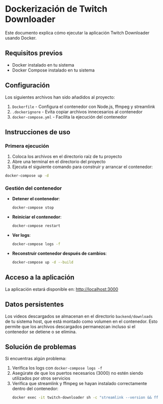 # Dockerización de Twitch Downloader

Este documento explica cómo ejecutar la aplicación Twitch Downloader usando Docker.

## Requisitos previos

- Docker instalado en tu sistema
- Docker Compose instalado en tu sistema

## Configuración

Los siguientes archivos han sido añadidos al proyecto:

1. `Dockerfile` - Configura el contenedor con Node.js, ffmpeg y streamlink
2. `.dockerignore` - Evita copiar archivos innecesarios al contenedor
3. `docker-compose.yml` - Facilita la ejecución del contenedor

## Instrucciones de uso

### Primera ejecución

1. Coloca los archivos en el directorio raíz de tu proyecto
2. Abre una terminal en el directorio del proyecto
3. Ejecuta el siguiente comando para construir y arrancar el contenedor:

```bash
docker-compose up -d
```

### Gestión del contenedor

- **Detener el contenedor**:
  ```bash
  docker-compose stop
  ```

- **Reiniciar el contenedor**:
  ```bash
  docker-compose restart
  ```

- **Ver logs**:
  ```bash
  docker-compose logs -f
  ```

- **Reconstruir contenedor después de cambios**:
  ```bash
  docker-compose up -d --build
  ```

## Acceso a la aplicación

La aplicación estará disponible en: [http://localhost:3000](http://localhost:3000)

## Datos persistentes

Los videos descargados se almacenan en el directorio `backend/downloads` de tu sistema host, que está montado como volumen en el contenedor. Esto permite que los archivos descargados permanezcan incluso si el contenedor se detiene o se elimina.

## Solución de problemas

Si encuentras algún problema:

1. Verifica los logs con `docker-compose logs -f`
2. Asegúrate de que los puertos necesarios (3000) no estén siendo utilizados por otros servicios
3. Verifica que streamlink y ffmpeg se hayan instalado correctamente dentro del contenedor:
   ```bash
   docker exec -it twitch-downloader sh -c "streamlink --version && ffmpeg -version"
   ```